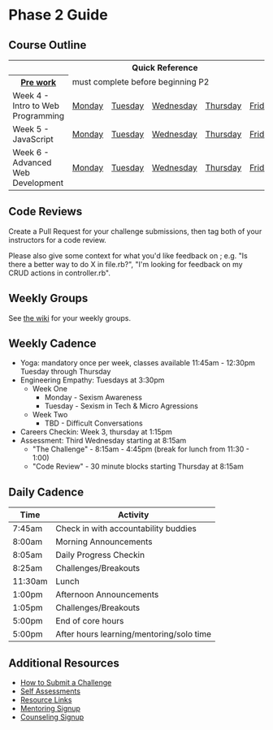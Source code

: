 # Phase 2 Guide

## Course Outline

<table>
  <tr>
    <th colspan="7">Quick Reference</th>
  </tr>

  <tr>
    <th><a href="./week-4#pre-work">Pre work</a></th>
    <td colspan="6">must complete before beginning P2</td>
  </tr>

  <tr>
    <td>Week 4 - Intro to Web Programming</td>
    <td><a href="./week-4/monday.md">Monday</a></a></td>
    <td><a href="./week-4/tuesday.md">Tuesday</a></td>
    <td><a href="./week-4/wednesday.md">Wednesday</a></td>
    <td><a href="./week-4/thursday.md">Thursday</a></td>
    <td><a href="./week-4/friday.md">Friday</a></td>
    <td><a href="./week-4/weekend.md">Weekend</a></td>
  </tr>

  <tr>
    <td>Week 5 - JavaScript</td>
    <td><a href="./week-5/monday.md">Monday</a></a></td>
    <td><a href="./week-5/tuesday.md">Tuesday</a></td>
    <td><a href="./week-5/wednesday.md">Wednesday</a></td>
    <td><a href="./week-5/thursday.md">Thursday</a></td>
    <td><a href="./week-5/friday.md">Friday</a></td>
    <td><a href="./week-5/weekend.md">Weekend</a></td>
  </tr>

  <tr>
    <td>Week 6 - Advanced Web Development</td>
    <td><a href="./week-6/monday.md">Monday</a></a></td>
    <td><a href="./week-6/tuesday.md">Tuesday</a></td>
    <td><a href="./week-6/wednesday.md">Wednesday</a></td>
    <td><a href="./week-6/thursday.md">Thursday</a></td>
    <td><a href="./week-6/friday.md">Friday</a></td>
    <td><a href="./week-6/weekend.md">Weekend</a></td>
  </tr>
</table>

## Code Reviews

Create a Pull Request for your challenge submissions, then tag both of your instructors for a code review.

Please also give some context for what you'd like feedback on ; e.g. "Is there a better way to do X in file.rb?", "I'm looking for feedback on my CRUD actions in controller.rb".

## Weekly Groups

See [the wiki](../../wiki/Groups) for your weekly groups.

## Weekly Cadence

- Yoga: mandatory once per week, classes available 11:45am - 12:30pm Tuesday through Thursday
- Engineering Empathy: Tuesdays at 3:30pm
  - Week One
    - Monday - Sexism Awareness
    - Tuesday - Sexism in Tech &amp; Micro Agressions
  - Week Two
    - TBD - Difficult Conversations
- Careers Checkin: Week 3, thursday at 1:15pm
- Assessment: Third Wednesday starting at 8:15am
  - "The Challenge" - 8:15am - 4:45pm (break for lunch from 11:30 - 1:00)
  - "Code Review" - 30 minute blocks starting Thursday at 8:15am

## Daily Cadence

Time    | Activity
---     | ---
7:45am  | Check in with accountability buddies
8:00am  | Morning Announcements
8:05am  | Daily Progress Checkin
8:25am  | Challenges/Breakouts
11:30am | Lunch
1:00pm  | Afternoon Announcements
1:05pm  | Challenges/Breakouts
5:00pm  | End of core hours
5:00pm  | After hours learning/mentoring/solo time

## Additional Resources

- [How to Submit a Challenge](resources/how-to-submit.md)
- [Self Assessments](self-assessments/)
- [Resource Links](resources/)
- [Mentoring Signup](http://mentoring.devbootcamp.com/)
- [Counseling Signup](https://calendar.google.com/calendar/selfsched?sstoken=UU8yRmkwNldCa09LfGRlZmF1bHR8Y2Y3NmM2YTM4ZDM2NmVlMTZkNDVhZWU2M2NkMGZlYTI)
